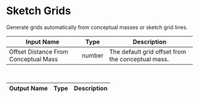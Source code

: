 

# Sketch Grids

Generate grids automatically from conceptual masses or sketch grid lines.

|Input Name|Type|Description|
|---|---|---|
|Offset Distance From Conceptual Mass|number|The default grid offset from the conceptual mass.|


<br>

|Output Name|Type|Description|
|---|---|---|

